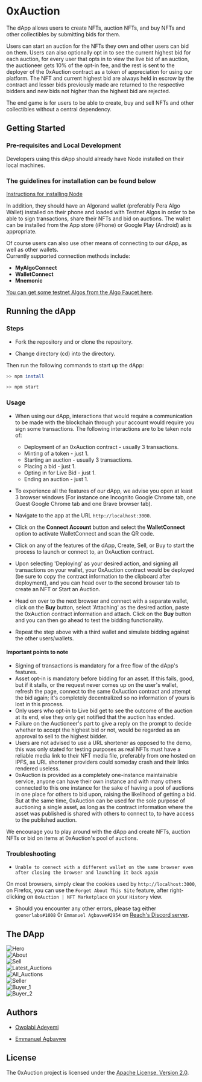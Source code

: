 # 0xAuction

The dApp allows users to create NFTs, auction NFTs, and buy NFTs and other collectibles by submitting bids for them.

Users can start an auction for the NFTs they own and other users can bid on them. Users can also optionally opt in to see the current highest bid for each auction, for every user that opts in to view the live bid of an auction, the auctioneer gets 10% of the opt-in fee, and the rest is sent to the deployer of the 0xAuction contract as a token of appreciation for using our platform. The NFT and current highest bid are always held in escrow by the contract and lesser bids previously made are returned to the respective bidders and new bids not higher than the highest bid are rejected.  

The end game is for users to be able to create, buy and sell NFTs and other collectibles without a central dependency.

## Getting Started

### Pre-requisites and Local Development

Developers using this dApp should already have Node installed on their local machines.

### The guidelines for installation can be found below

[Instructions for installing Node](https://nodejs.org/en/download/)

In addition, they should have an Algorand wallet (preferably Pera Algo Wallet) installed on their phone and loaded with Testnet Algos in order to be able to sign transactions, share their NFTs and bid on auctions. The wallet can be installed from the App store (iPhone) or Google Play (Android) as is appropriate.

Of course users can also use other means of connecting to our dApp, as well as other wallets.  
Currently supported connection methods include:  

<!-- - **PeraConnect** -->
- **MyAlgoConnect**
- **WalletConnect**
- **Mnemonic**

[You can get some testnet Algos from the Algo Faucet here](https://bank.testnet.algorand.network/).

## Running the dApp

### Steps

- Fork the repository and or clone the repository.

- Change directory (cd) into the directory.

Then run the following commands to start up the dApp:

```sh
>> npm install

>> npm start

```

### Usage

- When using our dApp, interactions that would require a communication to be made with the blockchain through your account would require you sign some transactions. The following interactions are to be taken note of:  
  - Deployment of an 0xAuction contract - usually 3 transactions.
  - Minting of a token - just 1.
  - Starting an auction - usually 3 transactions.
  - Placing a bid - just 1.
  - Opting in for Live Bid - just 1.
  - Ending an auction - just 1.

- To experience all the features of our dApp, we advise you open at least 3 browser windows (For instance one Incognito Google Chrome tab, one Guest Google Chrome tab and one Brave browser tab).

- Navigate to the app at the URL `http://localhost:3000`.

- Click on the **Connect Account** button and select the **WalletConnect** option to activate WalletConnect and scan the QR code.

- Click on any of the features of the dApp, Create, Sell, or Buy to start the process to launch or connect to, an 0xAuction contract.

- Upon selecting 'Deploying' as your desired action, and signing all transactions on your wallet, your 0xAuction contract would be deployed (be sure to copy the contract information to the clipboard after deployment), and you can head over to the second browser tab to create an NFT or Start an Auction.

- Head on over to the next browser and connect with a separate wallet, click on the **Buy** button, select 'Attaching' as the desired action, paste the 0xAuction contract information and attach. Click on the **Buy** button and you can then go ahead to test the bidding functionality.

- Repeat the step above with a third wallet and simulate bidding against the other users/wallets.

#### Important points to note

- Signing of transactions is mandatory for a free flow of the dApp's features.
- Asset opt-in is mandatory before bidding for an asset. If this fails, good, but if it stalls, or the request never comes up on the user's wallet, refresh the page, connect to the same 0xAuction contract and attempt the bid again; it's completely decentralized so no information of yours is lost in this process.
- Only users who opt-in to Live bid get to see the outcome of the auction at its end, else they only get notified that the auction has ended.
- Failure on the Auctioneer's part to give a reply on the prompt to decide whether to accept the highest bid or not, would be regarded as an approval to sell to the highest bidder.
- Users are not advised to use a URL shortener as opposed to the demo, this was only stated for testing purposes as real NFTs must have a reliable media link to their NFT media file, preferably from one hosted on IPFS, as URL shortener providers could someday crash and their links rendered useless.
- 0xAuction is provided as a completely one-instance maintainable service, anyone can have their own instance and with many others connected to this one instance for the sake of having a pool of auctions in one place for others to bid upon, raising the likelihood of getting a bid. But at the same time, 0xAuction can be used for the sole purpose of auctioning a single asset, as long as the contract information where the asset was published is shared with others to connect to, to have access to the published auction.

We encourage you to play around with the dApp and create NFTs, auction NFTs or bid on items at 0xAuction's pool of auctions.

### Troubleshooting

- `Unable to connect with a different wallet on the same browser even after closing the browser and launching it back again`

On most browsers, simply clear the cookies used by `http://localhost:3000`, on Firefox, you can use the `Forget About This Site` feature, after right-clicking on `0xAuction | NFT Marketplace` on your `History` view.

- Should you encounter any other errors, please tag either `goonerlabs#1008` 0r `Emmanuel Agbavwe#2954` on [Reach's Discord server](https://bit.ly/3BnPyKd).

## The DApp

![Hero](https://user-images.githubusercontent.com/68448315/208217963-e7ea11af-fa26-47cb-b8bb-b37cc9aea7fb.png)  
![About](https://user-images.githubusercontent.com/68448315/208217977-d92bbc60-5dbb-4a38-a79a-cf459f5696d8.png)  
![Sell](https://user-images.githubusercontent.com/68448315/208217989-3cb38c59-8ba1-4379-b21e-9fdf32f506db.png)  
![Latest_Auctions](https://user-images.githubusercontent.com/68448315/208217995-5db5bf70-7d94-4955-9a1f-d12625fcd973.png)  
![All_Auctions](https://user-images.githubusercontent.com/68448315/208218014-23402c80-da49-4510-a0d8-eb0fb8589166.png)  
![Seller](https://user-images.githubusercontent.com/68448315/208218036-88d63704-c849-4a9d-bab2-4074a8b61056.png)  
![Buyer_1](https://user-images.githubusercontent.com/68448315/208218041-6e8f59a9-de4e-4dee-81bb-d0bbf94d25fd.png)  
![Buyer_2](https://user-images.githubusercontent.com/68448315/208218049-4077ea3f-fb27-4215-8898-d7a41969fe69.png)  

## Authors

- [Owolabi Adeyemi](https://github.com/goonerlabs)

- [Emmanuel Agbavwe](https://github.com/Aro1914)

## License

The 0xAuction project is licensed under the [Apache License, Version 2.0](./LICENSE).
